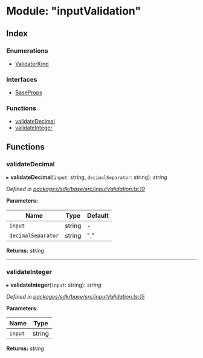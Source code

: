 # Module: "inputValidation"

## Index

### Enumerations

* [ValidatorKind](../enums/_inputvalidation_.validatorkind.md)

### Interfaces

* [BaseProps](../interfaces/_inputvalidation_.baseprops.md)

### Functions

* [validateDecimal](_inputvalidation_.md#validatedecimal)
* [validateInteger](_inputvalidation_.md#validateinteger)

## Functions

###  validateDecimal

▸ **validateDecimal**(`input`: string, `decimalSeparator`: string): *string*

*Defined in [packages/sdk/base/src/inputValidation.ts:19](https://github.com/celo-org/celo-monorepo/blob/master/packages/sdk/base/src/inputValidation.ts#L19)*

**Parameters:**

Name | Type | Default |
------ | ------ | ------ |
`input` | string | - |
`decimalSeparator` | string | "." |

**Returns:** *string*

___

###  validateInteger

▸ **validateInteger**(`input`: string): *string*

*Defined in [packages/sdk/base/src/inputValidation.ts:15](https://github.com/celo-org/celo-monorepo/blob/master/packages/sdk/base/src/inputValidation.ts#L15)*

**Parameters:**

Name | Type |
------ | ------ |
`input` | string |

**Returns:** *string*
